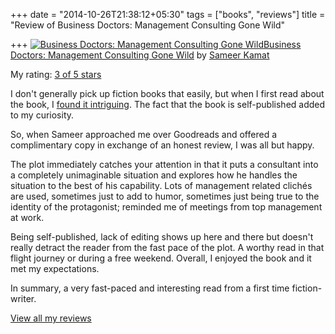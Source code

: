+++
date = "2014-10-26T21:38:12+05:30"
tags = ["books", "reviews"]
title = "Review of Business Doctors: Management Consulting Gone Wild"

+++
[![Business Doctors: Management Consulting Gone Wild](https://d.gr-assets.com/books/1395587251m/21532628.jpg)](https://www.goodreads.com/book/show/21532628-business-doctors)[Business Doctors: Management Consulting Gone Wild](https://www.goodreads.com/book/show/21532628-business-doctors) by [Sameer Kamat](https://www.goodreads.com/author/show/5894826.Sameer_Kamat)

My rating: [3 of 5 stars](https://www.goodreads.com/review/show/1029933223)

I don't generally pick up fiction books that easily, but when I first read about the book, I [found it intriguing](https://www.goodreads.com/topic/show/1769285-feedback-on-business-doctors-book-page#comment_96247221). The fact that the book is self-published added to my curiosity.

So, when Sameer approached me over Goodreads and offered a complimentary copy in exchange of an honest review, I was all but happy.

The plot immediately catches your attention in that it puts a consultant into a completely unimaginable situation and explores how he handles the situation to the best of his capability. Lots of management related clichés are used, sometimes just to add to humor, sometimes just being true to the identity of the protagonist; reminded me of meetings from top management at work.

Being self-published, lack of editing shows up here and there but doesn't really detract the reader from the fast pace of the plot. A worthy read in that flight journey or during a free weekend. Overall, I enjoyed the book and it met my expectations.

In summary, a very fast-paced and interesting read from a first time fiction-writer.

[View all my reviews](https://www.goodreads.com/review/list/6520743-kartik-singhal)

